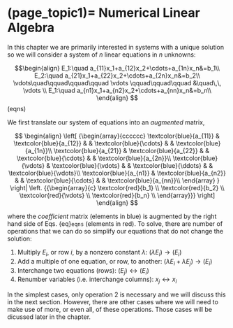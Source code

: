 (page_topic1)=
Numerical Linear Algebra
=======================

In this chapter we are primarily interested in systems with a unique solution so we will consider a system of $n$ linear equations in $n$ unknowns:

$$\begin{align}
E_1:\quad a_{11}x_1+a_{12}x_2+\cdots+a_{1n}x_n&=b_1\\
E_2:\quad a_{21}x_1+a_{22}x_2+\cdots+a_{2n}x_n&=b_2\\
\vdots\quad\qquad\qquad\qquad \vdots \qquad\qquad\qquad &\quad\,\, \vdots \\
E_1:\quad a_{n1}x_1+a_{n2}x_2+\cdots+a_{nn}x_n&=b_n\\
\end{align}
$$ (eqns)

We first translate our system of equations into an *augmented* matrix,

$$
\begin{align}
  \left[ {\begin{array}{cccccc}
    \textcolor{blue}{a_{11}} &  \textcolor{blue}{a_{12}} &  &  \textcolor{blue}{\cdots} &  &  \textcolor{blue}{a_{1n}}\\
     \textcolor{blue}{a_{21}} &  \textcolor{blue}{a_{22}} &  &  \textcolor{blue}{\cdots} &  &  \textcolor{blue}{a_{2n}}\\
     \textcolor{blue}{\vdots} &  \textcolor{blue}{\vdots} &  &  \textcolor{blue}{\ddots} &  &  \textcolor{blue}{\vdots}\\
     \textcolor{blue}{a_{n1}} &  \textcolor{blue}{a_{n2}} &  &  \textcolor{blue}{\cdots} &  &  \textcolor{blue}{a_{nn}}\\
  \end{array} } \right|
  \left. {{\begin{array}{c}
  \textcolor{red}{b_1} \\
  \textcolor{red}{b_2} \\
  \textcolor{red}{\vdots} \\
  \textcolor{red}{b_n} \\
  \end{array}}} \right] 
\end{align}
$$

where the *coefficient* matrix (elements in blue) is augmented by the right hand side of Eqs. {eq}`eqns` (elements in red).  To solve, there are number of operations that we can do so simplify our equations that do not change the solution:

1. Multiply $E_i$, or row $i$, by a nonzero constant $\lambda$: $(\lambda E_i)\rightarrow(E_i)$
2. Add a multiple of one equation, or row, to another: $(\lambda E_i+\lambda E_j)\rightarrow(E_i)$
3. Interchange two equations (rows): $(E_j)\leftrightarrow(E_i)$
4. Renumber variables (i.e. interchange columns): $x_j\leftrightarrow x_i$

In the simplest cases, only operation 2 is necessary and we will discuss this in the next section.  However, there are other cases where we will need to make use of more, or even all, of these operations.  Those cases will be dicussed later in the chapter.